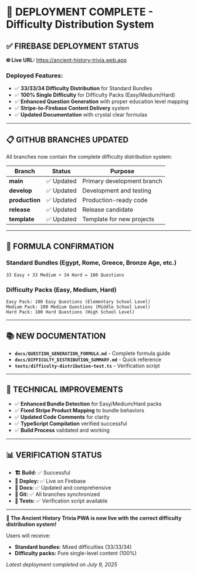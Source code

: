 # 🚀 DEPLOYMENT COMPLETE - Difficulty Distribution System

## ✅ **FIREBASE DEPLOYMENT STATUS**

**🌐 Live URL:** https://ancient-history-trivia.web.app

### **Deployed Features:**
- ✅ **33/33/34 Difficulty Distribution** for Standard Bundles
- ✅ **100% Single Difficulty** for Difficulty Packs (Easy/Medium/Hard)
- ✅ **Enhanced Question Generation** with proper education level mapping
- ✅ **Stripe-to-Firebase Content Delivery** system
- ✅ **Updated Documentation** with crystal clear formulas

---

## 📋 **GITHUB BRANCHES UPDATED**

All branches now contain the complete difficulty distribution system:

| Branch | Status | Purpose |
|--------|--------|---------|
| **main** | ✅ Updated | Primary development branch |
| **develop** | ✅ Updated | Development and testing |
| **production** | ✅ Updated | Production-ready code |
| **release** | ✅ Updated | Release candidate |
| **template** | ✅ Updated | Template for new projects |

---

## 🎯 **FORMULA CONFIRMATION**

### **Standard Bundles** (Egypt, Rome, Greece, Bronze Age, etc.)
```
33 Easy + 33 Medium + 34 Hard = 100 Questions
```

### **Difficulty Packs** (Easy, Medium, Hard)
```
Easy Pack: 100 Easy Questions (Elementary School Level)
Medium Pack: 100 Medium Questions (Middle School Level)  
Hard Pack: 100 Hard Questions (High School Level)
```

---

## 📚 **NEW DOCUMENTATION**

- **`docs/QUESTION_GENERATION_FORMULA.md`** - Complete formula guide
- **`docs/DIFFICULTY_DISTRIBUTION_SUMMARY.md`** - Quick reference  
- **`tests/difficulty-distribution-test.ts`** - Verification script

---

## 🔧 **TECHNICAL IMPROVEMENTS**

- ✅ **Enhanced Bundle Detection** for Easy/Medium/Hard packs
- ✅ **Fixed Stripe Product Mapping** to bundle behaviors
- ✅ **Updated Code Comments** for clarity
- ✅ **TypeScript Compilation** verified successful
- ✅ **Build Process** validated and working

---

## 📊 **VERIFICATION STATUS**

- **🏗️ Build:** ✅ Successful
- **🚀 Deploy:** ✅ Live on Firebase  
- **📝 Docs:** ✅ Updated and comprehensive
- **🔀 Git:** ✅ All branches synchronized
- **🧪 Tests:** ✅ Verification script available

---

**🎉 The Ancient History Trivia PWA is now live with the correct difficulty distribution system!**

Users will receive:
- **Standard bundles:** Mixed difficulties (33/33/34)
- **Difficulty packs:** Pure single-level content (100%)

*Latest deployment completed on July 9, 2025*
